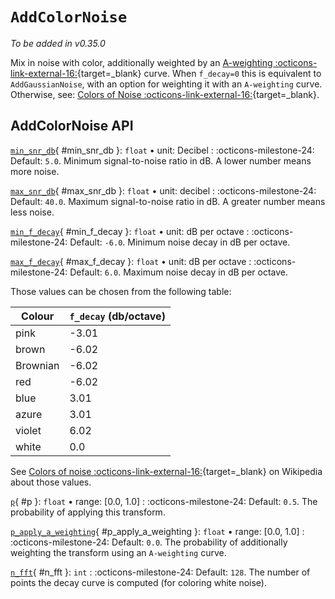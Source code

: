 # `AddColorNoise`

_To be added in v0.35.0_

Mix in noise with color, additionally weighted by an [A-weighting :octicons-link-external-16:](https://en.wikipedia.org/wiki/A-weighting){target=_blank} curve. When
`f_decay=0` this is equivalent to `AddGaussianNoise`, with an option for weighting it
with an `A-weighting` curve. Otherwise, see: [Colors of Noise :octicons-link-external-16:](https://en.wikipedia.org/wiki/Colors_of_noise){target=_blank}.


## AddColorNoise API

[`min_snr_db`](#min_snr_db){ #min_snr_db }: `float` • unit: Decibel
:   :octicons-milestone-24: Default: `5.0`. Minimum signal-to-noise ratio in dB. A lower
    number means more noise.

[`max_snr_db`](#max_snr_db){ #max_snr_db }: `float` • unit: decibel
:   :octicons-milestone-24: Default: `40.0`. Maximum signal-to-noise ratio in dB. A
    greater number means less noise.

[`min_f_decay`](#min_f_decay){ #min_f_decay }: `float` • unit: dB per octave
:   :octicons-milestone-24: Default: `-6.0`. Minimum noise decay in dB per octave.

[`max_f_decay`](#max_f_decay){ #max_f_decay }: `float` • unit: dB per octave
:   :octicons-milestone-24: Default: `6.0`. Maximum noise decay in dB per octave.

Those values can be chosen from the following table:

| Colour   | `f_decay` (db/octave) |
|----------|-----------------------|
| pink     | -3.01                 |
| brown    | -6.02                 |
| Brownian | -6.02                 |
| red      | -6.02                 |
| blue     | 3.01                  |
| azure    | 3.01                  |
| violet   | 6.02                  |
| white    | 0.0                   |

See [Colors of noise :octicons-link-external-16:](https://en.wikipedia.org/wiki/Colors_of_noise){target=_blank} on Wikipedia about those values.

[`p`](#p){ #p }: `float` • range: [0.0, 1.0]
:   :octicons-milestone-24: Default: `0.5`. The probability of applying this transform.

[`p_apply_a_weighting`](#p_apply_a_weighting){ #p_apply_a_weighting }: `float` • range: [0.0, 1.0]
:   :octicons-milestone-24: Default: `0.0`. The probability of additionally weighting the transform using an `A-weighting` curve.

[`n_fft`](#n_fft){ #n_fft }: `int`
:   :octicons-milestone-24: Default: `128`. The number of points the decay curve is computed (for coloring white noise).

